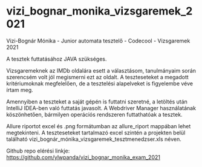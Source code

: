 # vizi_bognar_monika_vizsgaremek_2021

Vizi-Bognár Mónika - Junior automata tesztelő - Codecool - Vizsgaremek 2021


A tesztek futtatásához JAVA szükséges.

Vizsgaremeknek az IMDb oldalára esett a választásom, tanulmányaim során szerencsém volt jól megismerni ezt az oldalt. 
A teszteseteket a megadott kritériumoknak megfelelően, de a tesztelési alapelveket is figyelembe véve írtam meg.

Amennyiben a teszteket a saját gépén is futtatni szeretné, a letöltés után IntelliJ IDEA-ben való futtatás javasolt.
A Webdriver Manager használatának köszönhetően, bármilyen operációs rendszeren futtathatóak a tesztek.

Allure riportot excel és .png formátumban az allure_riport mappában lehet megtekinteni. A teszteseteket tartalmazó 
excel szintén a projekten belül található vizi_bognár_mónika_vizsgaremek_tesztmenedzser.xls néven.

Github repo elérési linkje: https://github.com/ylwpanda/vizi_bognar_monika_exam_2021

